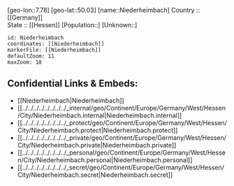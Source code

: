 ﻿---
location: [50.03,7.78] 
mapzoom: [7,12] 
mapmarker: city 
type: City
tags:
- geo/City


SpocWebEntityId: 32906
isDeleted: false
confidential: public

---
[geo-lon::7.78] 
[geo-lat::50.03] 
[name::Niederheimbach] 
Country :: [[Germany]]  
State :: [[Hessen]] 
[Population::] 
[Unknown::] 


```leaflet
id: Niederheimbach
coordinates: [[Niederheimbach]] 
markerFile: [[Niederheimbach]] 
defaultZoom: 11 
maxZoom: 18
```


## Confidential Links & Embeds: 
- [[Niederheimbach|Niederheimbach]]  
- [[../../../../../../../../_internal/geo/Continent/Europe/Germany/West/Hessen/City/Niederheimbach.internal|Niederheimbach.internal]] 
- [[../../../../../../../../_protect/geo/Continent/Europe/Germany/West/Hessen/City/Niederheimbach.protect|Niederheimbach.protect]] 
- [[../../../../../../../../_private/geo/Continent/Europe/Germany/West/Hessen/City/Niederheimbach.private|Niederheimbach.private]] 
- [[../../../../../../../../_personal/geo/Continent/Europe/Germany/West/Hessen/City/Niederheimbach.personal|Niederheimbach.personal]] 
- [[../../../../../../../../_secret/geo/Continent/Europe/Germany/West/Hessen/City/Niederheimbach.secret|Niederheimbach.secret]] 
